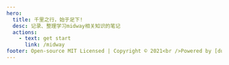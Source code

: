 ```yaml
---
hero:
  title: 千里之行，始于足下!
  desc: 记录、整理学习midway相关知识的笔记
  actions:
    - text: get start
      link: /midway
footer: Open-source MIT Licensed | Copyright © 2021<br />Powered by [dumi](https://d.umijs.org)
---
```

